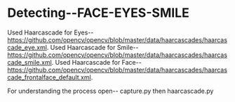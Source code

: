 # Detecting--FACE-EYES-SMILE

Used Haarcascade for Eyes--https://github.com/opencv/opencv/blob/master/data/haarcascades/haarcascade_eye.xml.
Used Haarcascade for Smile--https://github.com/opencv/opencv/blob/master/data/haarcascades/haarcascade_smile.xml.
Used Haarcascade for Face--https://github.com/opencv/opencv/blob/master/data/haarcascades/haarcascade_frontalface_default.xml.

For understanding the process open-- capture.py then haarcascade.py
